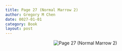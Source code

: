 ```yaml
---
title: Page 27 (Normal Marrow 2)
author: Gregory M Chen
date: 0027-01-01
category: Book
layout: post
---
```


<p style="text-align:center;"><img src="{{site.baseurl}}/assets/Graphics_v3.2/Page27_Normal-Marrow-2.png" alt="Page 27 (Normal Marrow 2)" style="max-height: calc(100vh - 30px - 50px);"/></p>
